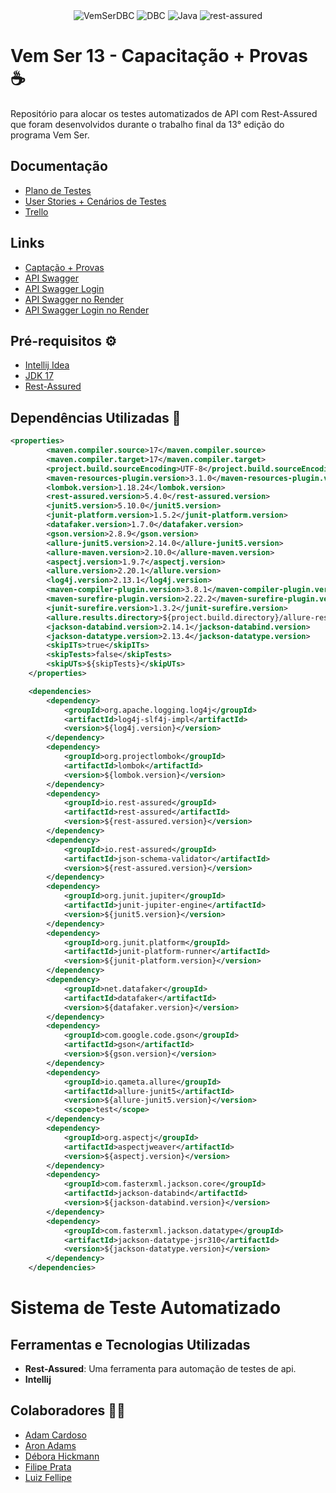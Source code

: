 <div align="center">
  <img alt="VemSerDBC" src="https://img.shields.io/badge/Vem Ser 13-00599C?style=for-the-badge&logo=java&logoColor=white">
  <img alt="DBC" src="https://img.shields.io/badge/DBC-00599C?style=for-the-badge&logo=java&logoColor=white">
  <img alt="Java" src="https://img.shields.io/badge/Java-Ff0000?style=for-the-badge&logo=coffeescript&logoColor=white">
  <img alt="rest-assured" src="https://img.shields.io/badge/rest--assured-512DA8?style=for-the-badge&logo=rest-assured&logoColor=white">
</div>


# Vem Ser 13 - Capacitação + Provas ☕

Repositório para alocar os testes automatizados de API com Rest-Assured que foram desenvolvidos durante o trabalho final da 13° edição do programa Vem Ser.

## Documentação
- [Plano de Testes](https://docs.google.com/document/d/1VYfTStATCmQv_4LrLfesFFRp3tFiYMGKj9X8MYQ-TIw)
- [User Stories + Cenários de Testes](https://drive.google.com/file/d/1sUtOdkRkSD8SSjM0HYnmp3xVuOXup5Eh/view)
- [Trello](https://trello.com/b/y0mKWbUq/captação-provas)

## Links
- [Captação + Provas](http://vemser-dbc.dbccompany.com.br:39000/vemser/vemser-front)
- [API Swagger](http://vemser-dbc.dbccompany.com.br:39000/vemser/captacao-back-release/swagger-ui/index.html)
- [API Swagger Login](http://vemser-dbc.dbccompany.com.br:39000/vemser/usuario-back/swagger-ui/index.html)
- [API Swagger no Render](https://captacao-back-release.onrender.com/swagger-ui/index.html#/Questão/criarQuestaoPratica)
- [API Swagger Login no Render](https://usuario-back.onrender.com/swagger-ui/index.html#/)


## Pré-requisitos ⚙️

- [Intellij Idea](https://www.jetbrains.com/idea/)
- [JDK 17](https://www.oracle.com/java/technologies/downloads/)
- [Rest-Assured](https://rest-assured.io)




## Dependências Utilizadas 👀

```pom.xml
<properties>
        <maven.compiler.source>17</maven.compiler.source>
        <maven.compiler.target>17</maven.compiler.target>
        <project.build.sourceEncoding>UTF-8</project.build.sourceEncoding>
        <maven-resources-plugin.version>3.1.0</maven-resources-plugin.version>
        <lombok.version>1.18.24</lombok.version>
        <rest-assured.version>5.4.0</rest-assured.version>
        <junit5.version>5.10.0</junit5.version>
        <junit-platform.version>1.5.2</junit-platform.version>
        <datafaker.version>1.7.0</datafaker.version>
        <gson.version>2.8.9</gson.version>
        <allure-junit5.version>2.14.0</allure-junit5.version>
        <allure-maven.version>2.10.0</allure-maven.version>
        <aspectj.version>1.9.7</aspectj.version>
        <allure.version>2.20.1</allure.version>
        <log4j.version>2.13.1</log4j.version>
        <maven-compiler-plugin.version>3.8.1</maven-compiler-plugin.version>
        <maven-surefire-plugin.version>2.22.2</maven-surefire-plugin.version>
        <junit-surefire.version>1.3.2</junit-surefire.version>
        <allure.results.directory>${project.build.directory}/allure-results</allure.results.directory>
        <jackson-databind.version>2.14.1</jackson-databind.version>
        <jackson-datatype.version>2.13.4</jackson-datatype.version>
        <skipITs>true</skipITs>
        <skipTests>false</skipTests>
        <skipUTs>${skipTests}</skipUTs>
    </properties>

    <dependencies>
        <dependency>
            <groupId>org.apache.logging.log4j</groupId>
            <artifactId>log4j-slf4j-impl</artifactId>
            <version>${log4j.version}</version>
        </dependency>
        <dependency>
            <groupId>org.projectlombok</groupId>
            <artifactId>lombok</artifactId>
            <version>${lombok.version}</version>
        </dependency>
        <dependency>
            <groupId>io.rest-assured</groupId>
            <artifactId>rest-assured</artifactId>
            <version>${rest-assured.version}</version>
        </dependency>
        <dependency>
            <groupId>io.rest-assured</groupId>
            <artifactId>json-schema-validator</artifactId>
            <version>${rest-assured.version}</version>
        </dependency>
        <dependency>
            <groupId>org.junit.jupiter</groupId>
            <artifactId>junit-jupiter-engine</artifactId>
            <version>${junit5.version}</version>
        </dependency>
        <dependency>
            <groupId>org.junit.platform</groupId>
            <artifactId>junit-platform-runner</artifactId>
            <version>${junit-platform.version}</version>
        </dependency>
        <dependency>
            <groupId>net.datafaker</groupId>
            <artifactId>datafaker</artifactId>
            <version>${datafaker.version}</version>
        </dependency>
        <dependency>
            <groupId>com.google.code.gson</groupId>
            <artifactId>gson</artifactId>
            <version>${gson.version}</version>
        </dependency>
        <dependency>
            <groupId>io.qameta.allure</groupId>
            <artifactId>allure-junit5</artifactId>
            <version>${allure-junit5.version}</version>
            <scope>test</scope>
        </dependency>
        <dependency>
            <groupId>org.aspectj</groupId>
            <artifactId>aspectjweaver</artifactId>
            <version>${aspectj.version}</version>
        </dependency>
        <dependency>
            <groupId>com.fasterxml.jackson.core</groupId>
            <artifactId>jackson-databind</artifactId>
            <version>${jackson-databind.version}</version>
        </dependency>
        <dependency>
            <groupId>com.fasterxml.jackson.datatype</groupId>
            <artifactId>jackson-datatype-jsr310</artifactId>
            <version>${jackson-datatype.version}</version>
        </dependency>
    </dependencies>
```

# Sistema de Teste Automatizado

## Ferramentas e Tecnologias Utilizadas

- **Rest-Assured**: Uma ferramenta para automação de testes de api.
- **Intellij**


## Colaboradores 🧑‍💻

- [Adam Cardoso](https://github.com/adamcardoso)
- [Aron Adams](https://github.com/AronAdamsRapetto)
- [Débora Hickmann](https://github.com/Deboraaahickmann)
- [Filipe Prata](https://github.com/FilipePrata)
- [Luiz Fellipe](https://github.com/luizfdarb)
